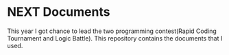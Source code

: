 # NEXT Documents
 This year I got chance to lead the two programming contest(Rapid Coding Tournament and Logic Battle). This repository contains the documents that I used.
